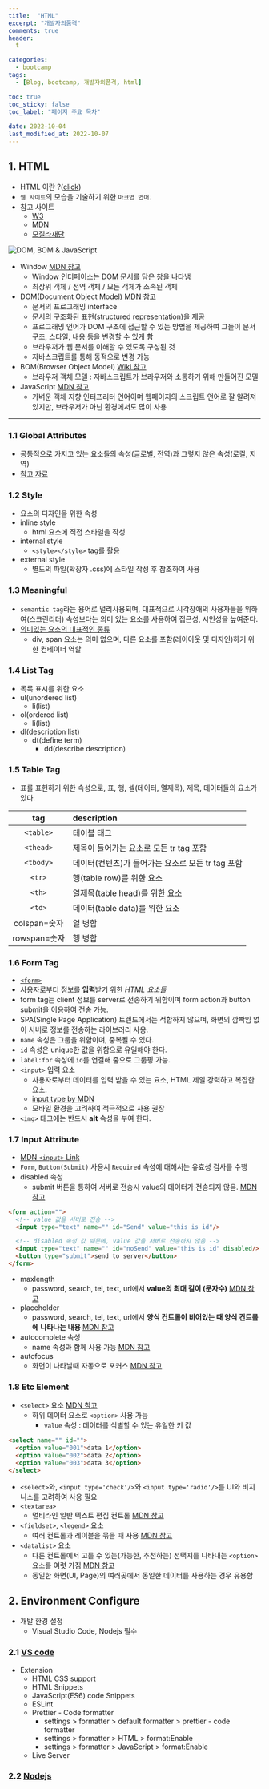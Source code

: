 ```yaml
---
title:  "HTML"
excerpt: "개발자의품격"
comments: true
header:
  t

categories:
  - bootcamp
tags:
  - [Blog, bootcamp, 개발자의품격, html]

toc: true
toc_sticky: false
toc_label: "페이지 주요 목차" 
 
date: 2022-10-04
last_modified_at: 2022-10-07
---
```


<!-- <img src="../../assets/images/posts/bootcamp005/개발자의품격001.png" width="100%"/> -->

## 1. HTML

- HTML 이란 ?([click](https://namu.wiki/w/HTML))
- `웹 사이트`의 모습을 기술하기 위한 `마크업 언어`.
- 참고 사이트
  - [W3](https://www.w3.org/)
  - [MDN](https://developer.mozilla.org/ko/)
  - [모질라재단](https://namu.wiki/w/%EB%AA%A8%EC%A7%88%EB%9D%BC%20%EC%9E%AC%EB%8B%A8)

<img src="https://velog.velcdn.com/images%2Fhadoyaji%2Fpost%2F441a79f9-24d3-44c2-abfc-73d7dfbaa8f0%2Fimage.png" with="70%" alt="DOM, BOM & JavaScript"/>

- Window [MDN 참고](https://developer.mozilla.org/ko/docs/Web/API/Window)
  - Window 인터페이스는 DOM 문서를 담은 창을 나타냄
  - 최상위 객체 / 전역 객체 / 모든 객체가 소속된 객체
- DOM(Document Object Model) [MDN 참고](https://developer.mozilla.org/ko/docs/Web/API/Document_Object_Model/Introduction)
  - 문서의 프로그래밍 interface
  - 문서의 구조화된 표현(structured representation)을 제공
  - 프로그래밍 언어가 DOM 구조에 접근할 수 있는 방법을 제공하여 그들이 문서 구조, 스타일, 내용 등을 변경할 수 있게 함
  - 브라우저가 웹 문서를 이해할 수 있도록 구성된 것
  - 자바스크립트를 통해 동적으로 변경 가능
- BOM(Browser Object Model) [Wiki 참고](https://en.wikipedia.org/wiki/Browser_Object_Model)
  - 브라우저 객체 모델 : 자바스크립트가 브라우저와 소통하기 위해 만들어진 모델
- JavaScript [MDN 참고](https://developer.mozilla.org/ko/docs/Web/JavaScript)
  - 가벼운 객체 지향 인터프리터 언어이며 웹페이지의 스크립트 언어로 잘 알려져 있지만, 브라우저가 아닌 환경에서도 많이 사용

---

### 1.1 Global Attributes

- 공통적으로 가지고 있는 요소들의 속성(글로벌, 전역)과 그렇지 않은 속성(로컬, 지역)
- [참고 자료](https://developer.mozilla.org/ko/docs/Web/HTML/Global_attributes)

### 1.2 Style

- 요소의 디자인을 위한 속성
- inline style
  - html 요소에 직접 스타일을 작성
- internal style
  - ```<style></style>``` tag를 활용
- external style
  - 별도의 파일(확장자 .css)에 스타일 작성 후 참조하여 사용

### 1.3 Meaningful

- `semantic tag`라는 용어로 널리사용되며, 대표적으로 시각장애의 사용자들을 위하여(스크린리더) 속성보다는 의미 있는 요소를 사용하여 접근성, 시인성을 높여준다. 
- [의미있는 요소의 대표적인 종류](https://developer.mozilla.org/ko/docs/Glossary/Semantics)
  - div, span 요소는 의미 없으며, 다른 요소를 포함(레이아웃 및 디자인)하기 위한 컨테이너 역할

### 1.4 List Tag

- 목록 표시를 위한 요소
- ul(unordered list)
  - li(list)
- ol(ordered list)
  - li(list)
- dl(description list)
  - dt(define term)
    - dd(describe description)

### 1.5 Table Tag

- 표를 표현하기 위한 속성으로, 표, 행, 셀(데이터, 열제목), 제목, 데이터들의 요소가 있다.

|     tag      | description                                       |
| :----------: | :------------------------------------------------ |
|  `<table>`   | 테이블 태그                                       |
|  `<thead>`   | 제목이 들어가는 요소로 모든 tr tag 포함           |
|  `<tbody>`   | 데이터(컨텐츠)가 들어가는 요소로 모든 tr tag 포함 |
|    `<tr>`    | 행(table row)를 위한 요소                         |
|    `<th>`    | 열제목(table head)를 위한 요소                    |
|    `<td>`    | 데이터(table data)를 위한 요소                    |
| colspan=숫자 | 열 병합                                           |
| rowspan=숫자 | 행 병합                                           |

### 1.6 Form Tag

- [`<form>`](https://developer.mozilla.org/ko/docs/Web/HTML/Element/form)
- 사용자로부터 정보를 **입력**받기 위한 *HTML 요소들*
- form tag는 client 정보를 server로 전송하기 위함이며 form action과 button submit을 이용하여 전송 가능.
- SPA(Single Page Application) 트렌드에서는 적합하지 않으며, 화면의 깜빡임 없이 서버로 정보를 전송하는 라이브러리 사용.
- `name` 속성은 그룹을 위함이며, 중복될 수 있다.
- `id` 속성은 unique한 값을 위함으로 유일해야 한다.
- `label:for` 속성에 `id`를 연결해 줌으로 그룹핑 가능.
- `<input>` 입력 요소
  - 사용자로부터 데이터를 입력 받을 수 있는 요소, HTML 제일 강력하고 복잡한 요소.
  - [input type by MDN](https://developer.mozilla.org/ko/docs/Web/HTML/Element/Input)
  - 모바일 환경을 고려하여 적극적으로 사용 권장
- `<img>` 태그에는 반드시 **alt** 속성을 부여 한다.
  
### 1.7 Input Attribute

- [MDN `<input>` Link](https://developer.mozilla.org/ko/docs/Web/HTML/Element/Input)
- `Form`, `Button(Submit)` 사용시 `Required` 속성에 대해서는 유효성 검사를 수행
- disabled 속성
  - submit 버튼을 통하여 서버로 전송시 value의 데이터가 전송되지 않음. [MDN 참고](https://developer.mozilla.org/ko/docs/Web/HTML/Element/Input#attr-disabled)

```html
<form action="">
  <!-- value 값을 서버로 전송 -->
  <input type="text" name="" id="Send" value="this is id"/>

  <!-- disabled 속성 값 때문에, value 값을 서버로 전송하지 않음 -->
  <input type="text" name="" id="noSend" value="this is id" disabled/>
  <button type="submit">send to server</button>
</form>
```

- maxlength
  - password, search, tel, text, url에서 **value의 최대 길이 (문자수)** [MDN 참고](https://developer.mozilla.org/ko/docs/Web/HTML/Element/Input#attr-maxlength)
- placeholder
  - password, search, tel, text, url에서 **양식 컨트롤이 비어있는 때 양식 컨트롤에 나타나는 내용** [MDN 참고](https://developer.mozilla.org/ko/docs/Web/HTML/Element/Input#attr-placeholder)
- autocomplete 속성
  - name 속성과 함께 사용 가능 [MDN 참고](https://developer.mozilla.org/ko/docs/Web/HTML/Attributes/autocomplete)
- autofocus
  - 화면이 나타날때 자동으로 포커스 [MDN 참고](https://developer.mozilla.org/ko/docs/Web/HTML/Element/Input#attr-autofocus)

### 1.8 Etc Element

- `<select>` 요소 [MDN 참고](https://developer.mozilla.org/ko/docs/Web/HTML/Element/select)
  - 하위 데이터 요소로 `<option>` 사용 가능
    - `value` 속성 : 데이터를 식별할 수 있는 유일한 키 값

```html
<select name="" id="">
  <option value="001">data 1</option>
  <option value="002">data 2</option>
  <option value="003">data 3</option>
</select>
```

- `<select>`와, `<input type='check'/>`와 `<input type='radio'/>`를 UI와 비지니스를 고려하여 사용 필요
- `<textarea>`
  - 멀티라인 일반 텍스트 편집 컨트롤 [MDN 참고](https://developer.mozilla.org/ko/docs/Web/HTML/Element/textarea)
- `<fieldset>`, `<legend>` 요소
  - 여러 컨트롤과 레이블을 묶을 때 사용 [MDN 참고](https://developer.mozilla.org/ko/docs/Web/HTML/Element/fieldset)
- `<datalist>` 요소
  - 다른 컨트롤에서 고를 수 있는(가능한, 추천하는) 선택지를 나타내는 `<option>` 요소를 여럿 가짐 [MDN 참고](https://developer.mozilla.org/ko/docs/Web/HTML/Element/datalist)
  - 동일한 화면(UI, Page)의 여러곳에서 동일한 데이터를 사용하는 경우 유용함

## 2. Environment Configure

- 개발 환경 설정
  - Visual Studio Code, Nodejs 필수

### 2.1 [VS code](https://code.visualstudio.com/)

- Extension
  - HTML CSS support
  - HTML Snippets
  - JavaScript(ES6) code Snippets
  - ESLint
  - Prettier - Code formatter
    - settings > formatter > default formatter > prettier - code formatter
    - settings > formatter > HTML > format:Enable
    - settings > formatter > JavaScript > format:Enable
  - Live Server

### 2.2 [Nodejs](https://nodejs.org/en/)

